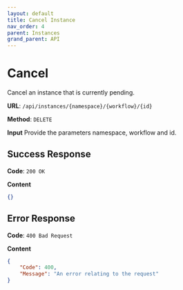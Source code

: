 ```yaml
---
layout: default
title: Cancel Instance
nav_order: 4
parent: Instances
grand_parent: API
---
```


# Cancel

Cancel an instance that is currently pending.

**URL**: `/api/instances/{namespace}/{workflow}/{id}`

**Method**: `DELETE`

**Input**
Provide the parameters namespace, workflow and id.

## Success Response
**Code**: `200 OK`

**Content**

```json
{}
```

## Error Response

**Code**: `400 Bad Request`

**Content**

```json
{
    "Code": 400,
    "Message": "An error relating to the request"
}
```

